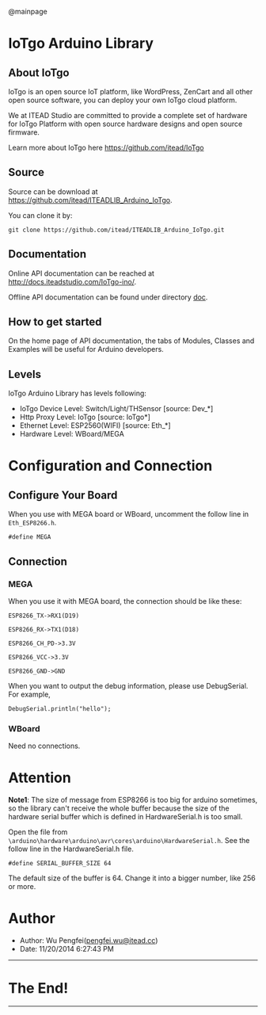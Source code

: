 @mainpage

# IoTgo Arduino Library

## About IoTgo 

IoTgo is an open source IoT platform, like WordPress, ZenCart and all other open
source software, you can deploy your own IoTgo cloud platform.

We at ITEAD Studio are committed to provide a complete set of hardware for IoTgo 
Platform with open source hardware designs and open source firmware.

Learn more about IoTgo here <https://github.com/itead/IoTgo>

## Source 

Source can be download at <https://github.com/itead/ITEADLIB_Arduino_IoTgo>.

You can clone it by:

    git clone https://github.com/itead/ITEADLIB_Arduino_IoTgo.git


## Documentation

Online API documentation can be reached at <http://docs.iteadstudio.com/IoTgo-ino/>.

Offline API documentation can be found under directory 
[doc](https://github.com/itead/ITEADLIB_Arduino_IoTgo/tree/master/doc).

## How to get started

On the home page of API documentation, the tabs of Modules, Classes and Examples 
will be useful for Arduino developers. 

## Levels

IoTgo Arduino Library has levels following:

  - IoTgo Device Level: Switch/Light/THSensor [source: Dev_*]
  - Http Proxy Level: IoTgo [source: IoTgo*]
  - Ethernet Level: ESP2560(WIFI) [source: Eth_*]
  - Hardware Level: WBoard/MEGA

# Configuration and Connection

## Configure Your Board

When you use with MEGA board or WBoard, uncomment the follow line in `Eth_ESP8266.h`.

	#define MEGA

## Connection

### MEGA

When you use it with MEGA board, the connection should be like these:

	ESP8266_TX->RX1(D19)

	ESP8266_RX->TX1(D18)

	ESP8266_CH_PD->3.3V

	ESP8266_VCC->3.3V

	ESP8266_GND->GND

When you want to output the debug information, please use DebugSerial. For example,

	DebugSerial.println("hello");

### WBoard

Need no connections.

# Attention

**Note1**:	The size of message from ESP8266 is too big for arduino sometimes, 
so the library can't receive the whole buffer because the size of the hardware 
serial buffer which is defined in HardwareSerial.h is too small.

Open the file from `\arduino\hardware\arduino\avr\cores\arduino\HardwareSerial.h`.
See the follow line in the HardwareSerial.h file.

	#define SERIAL_BUFFER_SIZE 64

The default size of the buffer is 64. Change it into a bigger number, like 256 
or more.

# Author

- Author: Wu Pengfei(pengfei.wu@itead.cc)
- Date: 11/20/2014 6:27:43 PM 

-------------------------------------------------------------------------------

# The End!

-------------------------------------------------------------------------------
